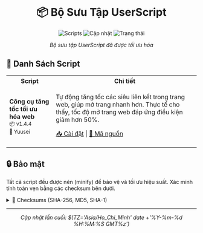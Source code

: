<div align="center">

# 📦 Bộ Sưu Tập UserScript

![Scripts](https://img.shields.io/badge/scripts-1-blue?style=flat-square)
![Cập nhật](https://img.shields.io/github/last-commit/RenjiYuusei/UserJs?style=flat-square)
![Trạng thái](https://github.com/RenjiYuusei/UserJs/actions/workflows/js-producer.yml/badge.svg)

*Bộ sưu tập UserScript đã được tối ưu hóa*

</div>

## 📜 Danh Sách Script

<table>
<tr>
<th>Script</th>
<th>Chi tiết</th>
</tr>
<tr>
<td>
<b>Công cụ tăng tốc tối ưu hóa web</b><br>
<small>📦 v1.4.4</small><br>
<small>👤 Yuusei</small>
</td>
<td>
<p>Tự động tăng tốc các siêu liên kết trong trang web, giúp mở trang nhanh hơn. Thực tế cho thấy, tốc độ mở trang web đáp ứng điều kiện giảm hơn 50%.</p>
<p>
<a href="https://github.com/RenjiYuusei/UserJs/raw/main/userjs/instantpage.user.js">📥 Cài đặt</a> |
<a href="https://github.com/RenjiYuusei/UserJs/blob/main/userjs/instantpage.user.js">📝 Mã nguồn</a>
</p>
</td>
</tr>
</table>

## 🔒 Bảo mật

Tất cả script đều được nén (minify) để bảo vệ và tối ưu hiệu suất. Xác minh tính toàn vẹn bằng các checksum bên dưới.

<details>
<summary>📝 Checksums (SHA-256, MD5, SHA-1)</summary>

\`\`\`
# Checksums generated on 2024-10-23 20:56:26 GMT+0700
SHA-256: 70b92ba5cb450e68f431f92231fde7c7c3683f6baaf3f4c4f7ecca8db452ef48
MD5: ea807f0fbd72c0895622096278ca38c4
SHA-1: 5a186f541e5a33b99ce1014dc4fb8bb9c0715183
File: instantpage.user.js
---
\`\`\`
</details>

---
<div align="center">
<i>Cập nhật lần cuối: $(TZ='Asia/Ho_Chi_Minh' date +'%Y-%m-%d %H:%M:%S GMT%z')</i>
</div>
